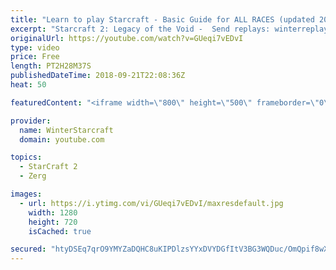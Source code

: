 ```yaml
---
title: "Learn to play Starcraft - Basic Guide for ALL RACES (updated 2017) #2"
excerpt: "Starcraft 2: Legacy of the Void -  Send replays: winterreplays@gmail.com ( -- Watch live at https://www.twitch.tv/wintergaming"
originalUrl: https://youtube.com/watch?v=GUeqi7vEDvI
type: video
price: Free
length: PT2H28M37S
publishedDateTime: 2018-09-21T22:08:36Z
heat: 50

featuredContent: "<iframe width=\"800\" height=\"500\" frameborder=\"0\" src=\"https://www.youtube.com/embed/GUeqi7vEDvI\" allow=\"accelerometer; autoplay; encrypted-media; gyroscope; picture-in-picture\" allowfullscreen></iframe>"

provider:
  name: WinterStarcraft
  domain: youtube.com

topics:
  - StarCraft 2
  - Zerg

images:
  - url: https://i.ytimg.com/vi/GUeqi7vEDvI/maxresdefault.jpg
    width: 1280
    height: 720
    isCached: true

secured: "htyDSEq7qrO9YMYZaDQHC8uKIPDlzsYYxDVYDGfItV3BG3WQDuc/OmQpif8wXqOQ9obPQWrbK2tWAPrYaI58fHIOCoXPKFfApq5Bp2L+xGq9BNbtekeg4/ANv0atLS+l0Kty4b+0naUdB2oXhCWjjVaOhqJg0wVTlovS6b+VCkJH6K0dzw6pLSOj4j2y1shuHHDYaGms2XCpTchQhKmY+rl/m1Y11fVoluYdbZu+BprywwWidM8rKrMhKDSd1HNQewO0velWs8PB8kgEYFdCHxdGiKlK5YHM0nYR4ognigH61mAPmxFDuHK8ARqDgNKm0KsFcb1OMOEpP9a67L6kKLzSj4sgkVQSznKBkkTDaOBjExswV4qj9sb6jEL66+WY6AWBQHD1wmeLgcw5/hd0z2ZcOfQVLQe2U5h+2NO/ncw=;MrdSzH5T2tzv3VTkI0s8cQ=="
---
```


